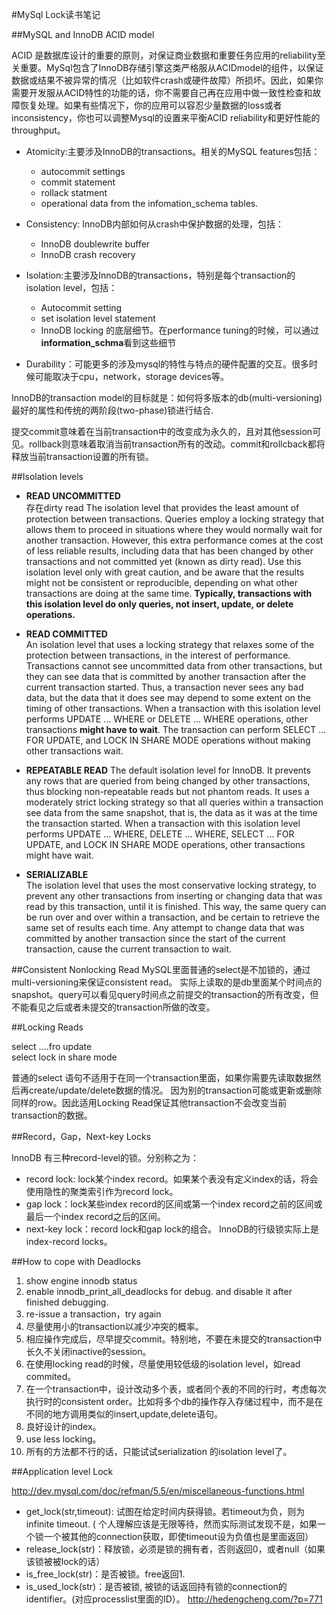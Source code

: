 #MySql Lock读书笔记

##MySQL and InnoDB ACID model

ACID 是数据库设计的重要的原则，对保证商业数据和重要任务应用的reliability至关重要。MySql包含了InnoDB存储引擎这类严格服从ACIDmodel的组件，以保证数据或结果不被异常的情况（比如软件crash或硬件故障）所损坏。因此，如果你需要开发服从ACID特性的功能的话，你不需要自己再在应用中做一致性检查和故障恢复处理。如果有些情况下，你的应用可以容忍少量数据的loss或者inconsistency，你也可以调整Mysql的设置来平衡ACID reliability和更好性能的throughput。

* Atomicity:主要涉及InnoDB的transactions。相关的MySQL features包括：
	- autocommit settings
 	- commit statement
 	- rollack statment
 	- operational data from the infomation_schema tables.
* Consistency: InnoDB内部如何从crash中保护数据的处理，包括：
 	- InnoDB doublewrite buffer
	- InnoDB crash recovery
* Isolation:主要涉及InnoDB的transactions，特别是每个transaction的isolation level，包括：

	- Autocommit setting
	- set isolation level statement
	- InnoDB locking 的底层细节。在performance tuning的时候，可以通过**information_schma**看到这些细节
* Durability：可能更多的涉及mysql的特性与特点的硬件配置的交互。很多时候可能取决于cpu，network，storage devices等。

InnoDB的transaction model的目标就是：如何将多版本的db(multi-versioning)最好的属性和传统的两阶段(two-phase)锁进行结合.

提交commit意味着在当前transaction中的改变成为永久的，且对其他session可见。rollback则意味着取消当前transaction所有的改动。commit和rollcback都将释放当前transaction设置的所有锁。

##Isolation levels
* **READ UNCOMMITTED**   
存在dirty read The isolation level that provides the least amount of protection between transactions. Queries employ a locking strategy that allows them to proceed in situations where they would normally wait for another transaction. However, this extra performance comes at the cost of less reliable results, including data that has been changed by other transactions and not committed yet (known as dirty read). Use this isolation level only with great caution, and be aware that the results might not be consistent or reproducible, depending on what other transactions are doing at the same time. **Typically, transactions with this isolation level do only queries, not insert, update, or delete operations.**

* **READ COMMITTED**    
An isolation level that uses a locking strategy that relaxes some of the protection between transactions, in the interest of performance. Transactions cannot see uncommitted data from other transactions, but they can see data that is committed by another transaction after the current transaction started. Thus, a transaction never sees any bad data, but the data that it does see may depend to some extent on the timing of other transactions. When a transaction with this isolation level performs UPDATE ... WHERE or DELETE ... WHERE operations, other transactions **might have to wait**. The transaction can perform SELECT ... FOR UPDATE, and LOCK IN SHARE MODE operations without making other transactions wait.  
  
* **REPEATABLE READ**
The default isolation level for InnoDB. It prevents any rows that are queried from being changed by other transactions, thus blocking non-repeatable reads but not phantom reads. It uses a moderately strict locking strategy so that all queries within a transaction see data from the same snapshot, that is, the data as it was at the time the transaction started. When a transaction with this isolation level performs UPDATE ... WHERE, DELETE ... WHERE, SELECT ... FOR UPDATE, and LOCK IN SHARE MODE operations, other transactions might have wait.

* **SERIALIZABLE**  
The isolation level that uses the most conservative locking strategy, to prevent any other transactions from inserting or changing data that was read by this transaction, until it is finished. This way, the same query can be run over and over within a transaction, and be certain to retrieve the same set of results each time. Any attempt to change data that was committed by another transaction since the start of the current transaction, cause the current transaction to wait.

##Consistent Nonlocking Read
  MySQL里面普通的select是不加锁的，通过multi-versioning来保证consistent read。 实际上读取的是db里面某个时间点的snapshot。query可以看见query时间点之前提交的transaction的所有改变，但不能看见之后或者未提交的transaction所做的改变。

##Locking Reads

select ....fro update  
select lock in share mode

普通的select 语句不适用于在同一个transaction里面，如果你需要先读取数据然后再create/update/delete数据的情况。 因为别的transaction可能或更新或删除同样的row。因此适用Locking Read保证其他transaction不会改变当前transaction的数据。

##Record，Gap，Next-key Locks

InnoDB 有三种record-level的锁。分别称之为： 
  
* record lock: lock某个index record。如果某个表没有定义index的话，将会使用隐性的聚类索引作为record lock。
* gap lock：lock某些index record的区间或第一个index record之前的区间或最后一个index record之后的区间。
* next-key lock：record lock和gap lock的组合。
InnoDB的行级锁实际上是index-record locks。

##How to cope with Deadlocks

1. show engine innodb status
2. enable innodb\_print\_all\_deadlocks for debug. and disable it after finished debugging.
3. re-issue a transaction，try again
4. 尽量使用小的transaction以减少冲突的概率。
5. 相应操作完成后，尽早提交commit。特别地，不要在未提交的transaction中长久不关闭inactive的session。
6. 在使用locking read的时候，尽量使用较低级的isolation level，如read commited。
7. 在一个transaction中，设计改动多个表，或者同个表的不同的行时，考虑每次执行时的consistent order。比如将多个db的操作存入存储过程中，而不是在不同的地方调用类似的insert,update,delete语句。
8. 良好设计的index。
9. use less locking。
10. 所有的方法都不行的话，只能试试serialization 的isolation level了。


##Application level Lock

<http://dev.mysql.com/doc/refman/5.5/en/miscellaneous-functions.html>

* get_lock(str,timeout): 试图在给定时间内获得锁。若timeout为负，则为infinite timeout. ( 个人理解应该是无限等待，然而实际测试发现不是，如果一个锁一个被其他的connection获取，即使timeout设为负值也是里面返回）
* release_lock(str)：释放锁，必须是锁的拥有者，否则返回0，或者null（如果该锁被被lock的话）
* is_free_lock(str)：是否被锁。free返回1.
* is_used_lock(str)：是否被锁, 被锁的话返回持有锁的connection的identifier。(对应processlist里面的ID）。
http://hedengcheng.com/?p=771